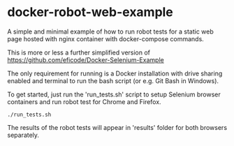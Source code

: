 # docker-robot-web-example

A simple and minimal example of how to run robot tests for a static web page hosted with nginx container with docker-compose commands.

This is more or less a further simplified version of
https://github.com/eficode/Docker-Selenium-Example

The only requirement for running is a Docker installation with drive sharing enabled and terminal to run the bash script (or e.g. Git Bash in Windows). 

To get started, just run the 'run_tests.sh' script to setup Selenium browser containers and run robot test for Chrome and Firefox.

```
./run_tests.sh
```

The results of the robot tests will appear in 'results' folder for both browsers separately.
